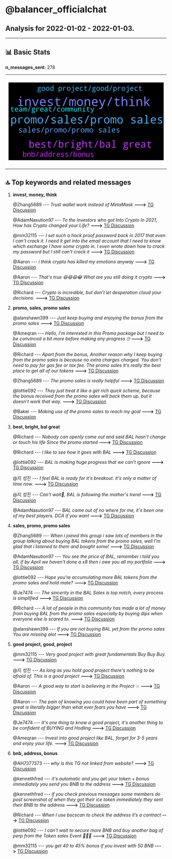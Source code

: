 # **@balancer_officialchat**
 ## Analysis for **2022-01-02** - **2022-01-03**.

---

## 📊 **Basic Stats**

**n_messages_sent**: 278

---
![wordcloud](balancer_officialchat_1Days_wordcloud.png)

---


## 🔝 **Top keywords and related messages**

1. **invest, money, think**

    @Zhang5689 --- *Trust wallet work instead of MetaMask* **--->** [TG Discussion](https://t.me/balancer_officialchat/16735)

    @AdamNasution97 --- *To the Investors who got Into Crypto In 2021, How has Crypto changed your Life?* **--->** [TG Discussion](https://t.me/balancer_officialchat/16843)

    @mm32115 --- *I set such a hack proof password back in 2017 that even I can't crack it. I need it get into the email account that I need to know which exchange I have some crypto in. I even wrote down how to crack my password but I still can't crack it* **--->** [TG Discussion](https://t.me/balancer_officialchat/16900)

    @Aaron --- *i think crypto has killed my emotions anyway* **--->** [TG Discussion](https://t.me/balancer_officialchat/16892)

    @Aaron --- *That's true 😆😆😆😂 What are you still doing it crypto* **--->** [TG Discussion](https://t.me/balancer_officialchat/16718)

    @Richard --- *Crypto is incredible, but don’t let desperation cloud your decisions.* **--->** [TG Discussion](https://t.me/balancer_officialchat/16785)

2. **promo, sales, promo sales**

    @alanshawn399 --- *Just keep buying and enjoying the bonus from the promo sales* **--->** [TG Discussion](https://t.me/balancer_officialchat/16883)

    @Ameqran --- *Hello, I'm interested in this Promo package but I need to be convinced a bit more before making any progress 🙄* **--->** [TG Discussion](https://t.me/balancer_officialchat/16837)

    @Richard --- *Apart from the bonus, Another reason why I keep buying from the promo sales is because no extra charges charged. You don't need to pay for gas fee or tax fee. The promo sales it's really the best place to get all of our tokens* **--->** [TG Discussion](https://t.me/balancer_officialchat/16739)

    @Zhang5689 --- *The promo sales is really helpful* **--->** [TG Discussion](https://t.me/balancer_officialchat/16933)

    @lottie092 --- *They just treat it like a get rich quick scheme, because  the bonus received from the promo sales will back them up. but it doesn't work that way.* **--->** [TG Discussion](https://t.me/balancer_officialchat/16731)

    @Baker --- *Making use of the promo sales to reach my goal* **--->** [TG Discussion](https://t.me/balancer_officialchat/16733)

3. **best, bright, bal great**

    @Richard --- *Nobody can openly come out and said BAL hasn't change or touch his life  Since the promo started* **--->** [TG Discussion](https://t.me/balancer_officialchat/16983)

    @Richard --- *I like to see how it goes with BAL* **--->** [TG Discussion](https://t.me/balancer_officialchat/16762)

    @lottie092 --- *BAL is making huge progress that we can't ignore* **--->** [TG Discussion](https://t.me/balancer_officialchat/16942)

    @지 성진 --- *I feel BAL is ready for it's breakout. it's only a matter of time now.* **--->** [TG Discussion](https://t.me/balancer_officialchat/16939)

    @지 성진 --- *Can't wait🤭, BAL is following the mother's trend* **--->** [TG Discussion](https://t.me/balancer_officialchat/16726)

    @AdamNasution97 --- *BAL came out of no where for me, it's been one of my best players. DCA if you want* **--->** [TG Discussion](https://t.me/balancer_officialchat/16749)

4. **sales, promo, promo sales**

    @Zhang5689 --- *When i joined this group i saw lots of members in the group talking about buying BAL tokens from the promo sales, well I'm glad that i listened to them and bought some!* **--->** [TG Discussion](https://t.me/balancer_officialchat/16880)

    @AdamNasution97 --- *You see the price of BAL, remember i told you all, if by April we haven't done a x8 then i owe you all my portfolio* **--->** [TG Discussion](https://t.me/balancer_officialchat/16707)

    @lottie092 --- *Hope you're accumulating more BAL tokens from the promo sales and hold mate?* **--->** [TG Discussion](https://t.me/balancer_officialchat/16947)

    @Je7474 --- *The sincerity in the BAL Sales  is top notch, every process is simplified* **--->** [TG Discussion](https://t.me/balancer_officialchat/16901)

    @Richard --- *A lot of people in this community has made a lot of money from buying BAL from the promo sales especially by buying dips when everyone else is scared to.* **--->** [TG Discussion](https://t.me/balancer_officialchat/16853)

    @alanshawn399 --- *If you are not buying BAL yet from the promo sales You are missing alot* **--->** [TG Discussion](https://t.me/balancer_officialchat/16793)

5. **good project, good, project**

    @mm32115 --- *Very good project with great fundamentals Buy Buy Buy.* **--->** [TG Discussion](https://t.me/balancer_officialchat/16963)

    @지 성진 --- *As long as you hold good project there's nothing to be afraid of.  This is a good project* **--->** [TG Discussion](https://t.me/balancer_officialchat/16954)

    @Aaron --- *A good way to start is believing in the Project 💥* **--->** [TG Discussion](https://t.me/balancer_officialchat/16906)

    @Aaron --- *The pain of knowing you could have been part of something great is literally bigger than what ever fears you have* **--->** [TG Discussion](https://t.me/balancer_officialchat/16787)

    @Je7474 --- *It's one thing to know a good project, it's another thing to be confident of BUYING and Hodling* **--->** [TG Discussion](https://t.me/balancer_officialchat/16747)

    @Ameqran --- *Invest into good project like BAL, forget for 3-5 years and enjoy your life.* **--->** [TG Discussion](https://t.me/balancer_officialchat/16898)

6. **bnb, address, bonus**

    @AH7377373 --- *why is this TG not linked from website?* **--->** [TG Discussion](https://t.me/balancer_officialchat/16927)

    @kennethfred --- *it's automatic and you get your token + bonus immediately you send you BNB to the address* **--->** [TG Discussion](https://t.me/balancer_officialchat/16935)

    @kennethfred --- *if you check previous messages some members do post screenshot of when they got their ice token immediately they sent their BNB to the  address* **--->** [TG Discussion](https://t.me/balancer_officialchat/16934)

    @Richard --- *When I use bscscan to check the address it’s a contract* **--->** [TG Discussion](https://t.me/balancer_officialchat/16931)

    @lottie092 --- *I can't wait to secure more BNB and buy another bag of perp from the Token sales Event 💪💯🚀* **--->** [TG Discussion](https://t.me/balancer_officialchat/16691)

    @mm32115 --- *you get 40 to 45% bonus if you invest with 50 BNB* **--->** [TG Discussion](https://t.me/balancer_officialchat/16916)


